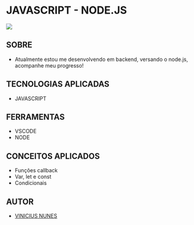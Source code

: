 # JAVASCRIPT - NODE.JS

![](https://www.muylinux.com/wp-content/uploads/2022/04/nodejs.png)

## **SOBRE**

- Atualmente estou me desenvolvendo em backend, versando o node.js, acompanhe meu progresso!

## **TECNOLOGIAS APLICADAS**

- JAVASCRIPT

## **FERRAMENTAS**

- VSCODE
- NODE

## **CONCEITOS APLICADOS**

- Funções callback
- Var, let e const
- Condicionais

## **AUTOR**

- [VINICIUS NUNES](https://github.com/VINICIUSNUNES137)
